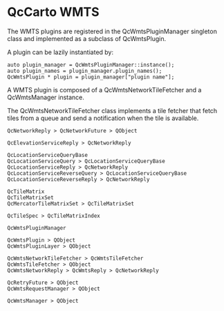 # QcCarto WMTS

The WMTS plugins are registered in the QcWmtsPluginManager singleton class and implemented as a subclass of QcWmtsPlugin.

A plugin can be lazily instantiated by:
```
auto plugin_manager = QcWmtsPluginManager::instance();
auto plugin_names = plugin_manager.plugin_names();
QcWmtsPlugin * plugin = plugin_manager["plugin name"];
```

A WMTS plugin is composed of a QcWmtsNetworkTileFetcher and a QcWmtsManager instance.

The QcWmtsNetworkTileFetcher class implements a tile fetcher that fetch tiles from a queue and send
a notification when the tile is available.


```
QcNetworkReply > QcNetworkFuture > QObject

QcElevationServiceReply > QcNetworkReply

QcLocationServiceQueryBase
QcLocationServiceQuery > QcLocationServiceQueryBase
QcLocationServiceReply > QcNetworkReply
QcLocationServiceReverseQuery > QcLocationServiceQueryBase
QcLocationServiceReverseReply > QcNetworkReply

QcTileMatrix
QcTileMatrixSet
QcMercatorTileMatrixSet > QcTileMatrixSet

QcTileSpec > QcTileMatrixIndex

QcWmtsPluginManager

QcWmtsPlugin > QObject
QcWmtsPluginLayer > QObject

QcWmtsNetworkTileFetcher > QcWmtsTileFetcher
QcWmtsTileFetcher > QObject
QcWmtsNetworkReply > QcWmtsReply > QcNetworkReply

QcRetryFuture > QObject
QcWmtsRequestManager > QObject

QcWmtsManager > QObject
```
